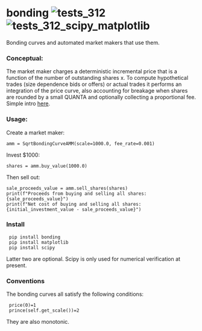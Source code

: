 # bonding   ![tests_312](https://github.com/microprediction/bonding/workflows/tests_312/badge.svg) ![tests_312_scipy_matplotlib](https://github.com/microprediction/bonding/workflows/tests_312_scipy_matplotlib/badge.svg)
Bonding curves and automated market makers that use them. 

### Conceptual:
The market maker charges a deterministic incremental price that is a function of the number of outstanding shares x. To compute hypothetical trades (size dependence bids or offers) or actual trades it performs an integration of the price curve, also accounting for breakage when shares are rounded by a small QUANTA and optionally collecting a proportional fee. Simple intro [here](https://www.linkedin.com/pulse/bonding-curves-new-frontier-decentralized-finance-andrea-dal-mas-4zq3f/). 

### Usage:

Create a market maker:

    amm = SqrtBondingCurveAMM(scale=1000.0, fee_rate=0.001)

Invest $1000:

    shares = amm.buy_value(1000.0)

Then sell out:
    
    sale_proceeds_value = amm.sell_shares(shares)
    print(f"Proceeds from buying and selling all shares: {sale_proceeds_value}")
    print(f"Net cost of buying and selling all shares: {initial_investment_value - sale_proceeds_value}")


### Install

     pip install bonding
     pip install matplotlib
     pip install scipy 

Latter two are optional. Scipy is only used for numerical verification at present. 


### Conventions
The bonding curves all satisfy the following conditions:

     price(0)=1
     prince(self.get_scale())=2 

They are also monotonic. 
